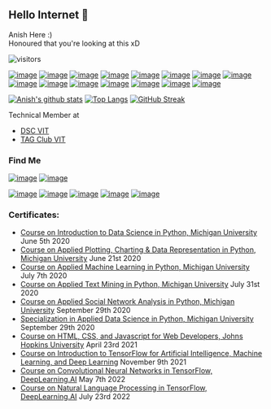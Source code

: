 ## Hello Internet 👋

Anish Here :) <br>
Honoured that you're looking at this xD

![visitors](https://visitor-badge.glitch.me/badge?page_id=anish404)

[![image](https://img.shields.io/badge/Python-14354C?style=for-the-badge&logo=python&logoColor=white)](https://www.python.org/)
[![image](https://img.shields.io/badge/Visual_Studio_Code-0078D4?style=for-the-badge&logo=visual%20studio%20code&logoColor=white)](https://github.com/microsoft/vscode)
[![image](https://img.shields.io/badge/Django-092E20?style=for-the-badge&logo=django&logoColor=white)](https://www.djangoproject.com/)
[![image](https://img.shields.io/badge/TensorFlow-FF6F00?style=for-the-badge&logo=tensorflow&logoColor=white)](https://www.tensorflow.org/)
[![image](https://img.shields.io/badge/Keras-D00000?style=for-the-badge&logo=Keras&logoColor=white)](https://keras.io/)
[![image](https://img.shields.io/badge/javascript-%23323330.svg?style=for-the-badge&logo=javascript&logoColor=%23F7DF1E/)](https://www.javascript.com/)
[![image](https://img.shields.io/badge/C-00599C?style=for-the-badge&logo=c&logoColor=white)](https://www.cprogramming.com/)
[![image](https://img.shields.io/badge/C%2B%2B-00599C?style=for-the-badge&logo=c%2B%2B&logoColor=white)](https://www.cprogramming.com/)
[![image](https://img.shields.io/badge/java-%23ED8B00.svg?style=for-the-badge&logo=java&logoColor=white)](https://www.java.com/en/)
[![image](https://img.shields.io/badge/Amazon_AWS-FF9900?style=for-the-badge&logo=amazonaws&logoColor=white)](https://aws.amazon.com/)
[![image](https://img.shields.io/badge/HTML5-E34F26?style=for-the-badge&logo=html5&logoColor=white)](https://www.w3schools.com/html/)
[![image](https://img.shields.io/badge/CSS3-1572B6?style=for-the-badge&logo=css3&logoColor=white)](https://www.w3schools.com/css/)
[![image](https://img.shields.io/badge/Bootstrap-563D7C?style=for-the-badge&logo=bootstrap&logoColor=white)](https://getbootstrap.com/)
[![image](https://img.shields.io/badge/Kali_Linux-557C94?style=for-the-badge&logo=kali-linux&logoColor=white)](https://www.kali.org/)
[![image](https://img.shields.io/badge/Github_Copilot-%23121011.svg?style=for-the-badge&logo=github&logoColor=white)](https://copilot.github.com/)


[![Anish's github stats](https://github-readme-stats.vercel.app/api?username=z404&theme=radical&show_icons=true&count_private=true)](https://www.youtube.com/watch?v=dQw4w9WgXcQ)
[![Top Langs](https://github-readme-stats.vercel.app/api/top-langs/?username=z404&theme=radical&layout=compact&exclude_repo=MyFirstUnityTrial)](https://www.youtube.com/channel/UC7_YxT-KID8kRbqZo7MyscQ)
[![GitHub Streak](https://github-readme-streak-stats.herokuapp.com/?user=z404&theme=highcontrast)](https://www.youtube.com/watch?v=PzQihlLABng)
<!-- [![Metrics](https://metrics.lecoq.io/z404?template=classic&base.header=0&base.activity=0&base.community=0&base.repositories=0&base.metadata=0&isocalendar=1&isocalendar.duration=full-year&config.timezone=Asia%2FKolkata)](https://www.youtube.com/watch?v=PzQihlLABng) -->

Technical Member at
 - [DSC VIT](https://dscvit.com/)
 - [TAG Club VIT](http://www.tagclub.in/)

### Find Me

[![image](https://img.shields.io/badge/Discord-Wilford%20Warfstache%230256-blue?style=for-the-badge)](https://discord.com/)
[![image](https://img.shields.io/badge/GMail-anishr890%40gmail.com-orange?style=for-the-badge)](mailto:anishr890@gmail.com)

[![image](https://img.shields.io/badge/WhatsApp-25D366?style=for-the-badge&logo=whatsapp&logoColor=white)](http://api.whatsapp.com/send?phone=918762802114)
[![image](https://img.shields.io/badge/LinkedIn-0077B5?style=for-the-badge&logo=linkedin&logoColor=white)](https://www.linkedin.com/in/anish-raghavendra-2b4941170/)
[![image](https://img.shields.io/badge/Instagram-E4405F?style=for-the-badge&logo=instagram&logoColor=white)](https://www.instagram.com/__anish.r__/)
[![image](https://img.shields.io/badge/Spotify-1ED760?&style=for-the-badge&logo=spotify&logoColor=white)](https://open.spotify.com/user/ns60r0mjuzvx4abbw89x6tqjj?si=nkZsZJlsT5SAiPZ7Is23gQ)
[![image](https://img.shields.io/badge/Steam-000000?style=for-the-badge&logo=steam&logoColor=white)](https://steamcommunity.com/id/Anish404/)


### Certificates:

 - [Course on Introduction to Data Science in Python, Michigan University](https://coursera.org/share/d1596928f394df6bab0024c1113e43c7) June 5th 2020
 - [Course on Applied Plotting, Charting & Data Representation in Python, Michigan University](https://coursera.org/share/cee1f2d5741fbb477d5ceee30a349a24) June 21st 2020
 - [Course on Applied Machine Learning in Python, Michigan University](https://coursera.org/share/c1fd0eb5fc29f307430c4dd147f7058a) July 7th 2020
 - [Course on Applied Text Mining in Python, Michigan University](https://coursera.org/share/c6304a8257e460aad8f6180ed55ee359) July 31st 2020
 - [Course on Applied Social Network Analysis in Python, Michigan University](https://coursera.org/share/be85bdcc8e8cdc114f3024ebb77c22aa) September 29th 2020
 - [Specialization in Applied Data Science in Python, Michigan University](https://coursera.org/share/3903cb523f035fe87a250d69e29d6a12) September 29th 2020
 - [Course on HTML, CSS, and Javascript for Web Developers, Johns Hopkins University](https://coursera.org/share/c6908d74e3978ccdcd54fbdbade26c3d) April 23rd 2021
 - [Course on Introduction to TensorFlow for Artificial Intelligence, Machine Learning, and Deep Learning](https://coursera.org/share/0d4b244cbf34c88e42e34a90978ac526) November 9th 2021
 - [Course on Convolutional Neural Networks in TensorFlow, DeepLearning.AI](https://coursera.org/share/83df910c9c32b8041b9c29e12d2e38f8) May 7th 2022
 - [Course on Natural Language Processing in TensorFlow, DeepLearning.AI](https://coursera.org/share/da66b59e6b01c1da2b3dbdfaf27e1564) July 23rd 2022
